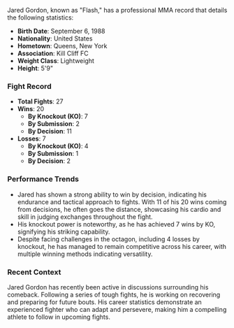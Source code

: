 Jared Gordon, known as "Flash," has a professional MMA record that details the following statistics:
- **Birth Date**: September 6, 1988
- **Nationality**: United States
- **Hometown**: Queens, New York
- **Association**: Kill Cliff FC
- **Weight Class**: Lightweight
- **Height**: 5'9"

### Fight Record
- **Total Fights**: 27
- **Wins**: 20
  - **By Knockout (KO)**: 7
  - **By Submission**: 2
  - **By Decision**: 11
- **Losses**: 7
  - **By Knockout (KO)**: 4
  - **By Submission**: 1
  - **By Decision**: 2

### Performance Trends
- Jared has shown a strong ability to win by decision, indicating his endurance and tactical approach to fights. With 11 of his 20 wins coming from decisions, he often goes the distance, showcasing his cardio and skill in judging exchanges throughout the fight.
- His knockout power is noteworthy, as he has achieved 7 wins by KO, signifying his striking capability.
- Despite facing challenges in the octagon, including 4 losses by knockout, he has managed to remain competitive across his career, with multiple winning methods indicating versatility.

### Recent Context
Jared Gordon has recently been active in discussions surrounding his comeback. Following a series of tough fights, he is working on recovering and preparing for future bouts. His career statistics demonstrate an experienced fighter who can adapt and persevere, making him a compelling athlete to follow in upcoming fights.